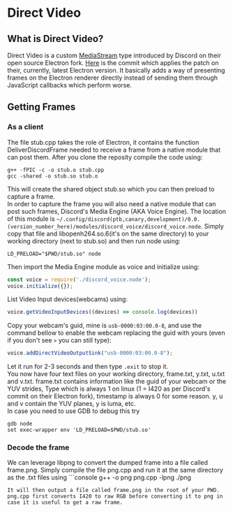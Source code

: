 # Direct Video
## What is Direct Video?
Direct Video is a custom [MediaStream](https://developer.mozilla.org/en-US/docs/Web/API/MediaStream) type introduced by Discord on their open source Electron fork. [Here](https://github.com/discord/electron/commit/e1098e5c9c7bf6282ea29013bb95b02e0d4a7c01) is the commit which applies the patch on their, currently, latest Electron version. It basically adds a way of presenting frames on the Electron renderer directly instead of sending them through JavaScript callbacks which perform worse.
## Getting Frames
### As a client
The file stub.cpp takes the role of Electron, it contains the function DeliverDiscordFrame needed to receive a frame from a native module that can post them. After you clone the reposity compile the code using:
```console
g++ -fPIC -c -o stub.o stub.cpp
gcc -shared -o stub.so stub.o
```
This will create the shared object stub.so which you can then preload to capture a frame.<br>
In order to capture the frame you will also need a native module that can post such frames, Discord's Media Engine (AKA Voice Engine). The location of this module is `~/.config/discord(ptb,canary,development)/0.0.(version_number_here)/modules/discord_voice/discord_voice.node`. Simply copy that file and libopenh264.so.6(it's on the same directory) to your working directory (next to stub.so) and then run node using:
```console
LD_PRELOAD="$PWD/stub.so" node
```
Then import the Media Engine module as voice and initialize using:
```JavaScript
const voice = require('./discord_voice.node');
voice.initialize({});
```
List Video Input devices(webcams) using:
```Javascript
voice.getVideoInputDevices((devices) => console.log(devices))
```
Copy your webcam's guid, mine is `usb-0000:03:00.0-8`, and use the command bellow to enable the webcam replacing the guid with yours (even if you don't see `>` you can still type):
```Javascript
voice.addDirectVideoOutputSink("usb-0000:03:00.0-8");
```
Let it run for 2-3 seconds and then type `.exit` to stop it.<br>
You now have four text files on your working directory, frame.txt, y.txt, u.txt and v.txt. frame.txt contains information like the guid of your webcam or the YUV strides, Type which is always 1 on linux (1 = I420 as per Discord's commit on their Electron fork), timestamp is always 0 for some reason. y, u and v contain the YUV planes, y is luma, etc.<br>
In case you need to use GDB to debug this try
```console
gdb node
set exec-wrapper env 'LD_PRELOAD=$PWD/stub.so'
```
### Decode the frame
We can leverage libpng to convert the dumped frame into a file called frame.png. Simply compile the file png.cpp and run it at the same directory as the .txt files using ```console
g++ -o png png.cpp -lpng
./png
```
It will then output a file called frame.png in the root of your PWD. png.cpp first converts I420 to raw RGB before converting it to png in case it is useful to get a raw frame.